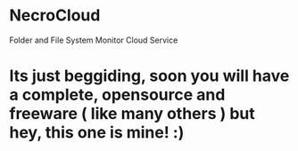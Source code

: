 # NecroCloud
Folder and File System Monitor Cloud Service

# Its just beggiding, soon you will have a complete, opensource and freeware ( like many others ) but hey, this one is mine! :)
